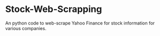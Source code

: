 # Stock-Web-Scrapping
An python code to web-scrape Yahoo Finance for stock information for various companies.
